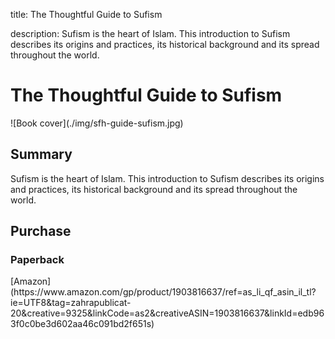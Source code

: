 title: The Thoughtful Guide to Sufism

description: Sufism is the heart of Islam. This introduction to Sufism describes its origins and practices, its historical background and its spread throughout the world.

# The Thoughtful Guide to Sufism

<div markdown="1" class="cover-image">
![Book cover](./img/sfh-guide-sufism.jpg)
</div>

## Summary

Sufism is the heart of Islam. This introduction to Sufism describes its origins and practices, its historical background and its spread throughout the world.

## Purchase

### Paperback

<div markdown="3" class="purchase-link">
[Amazon](https://www.amazon.com/gp/product/1903816637/ref=as_li_qf_asin_il_tl?ie=UTF8&tag=zahrapublicat-20&creative=9325&linkCode=as2&creativeASIN=1903816637&linkId=edb963f0c0be3d602aa46c091bd2f651s)
</div>
